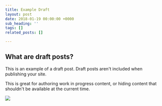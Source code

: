 ```yaml
---
title: Example Draft
layout: post
date: 2018-01-19 00:00:00 +0000
sub_heading: ''
tags: []
related_posts: []

---
```

## What are draft posts?

This is an example of a draft post. Draft posts aren't included when publishing your site.  

This is great for authoring work in progress content, or hiding content that shouldn't be available at the current time.

![](/uploads/2018/02/17/building.jpg)
